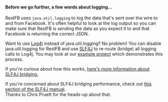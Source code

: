 <div class="rfb-callout info">
	<h4>
		Before we go further, a few words about logging...
	</h4>
	<p>
		RestFB uses <code>java.util.logging</code> to log the data that's sent over the wire to and from Facebook. It's often helpful to look at the log output so you can make sure that RestFB is sending the data as you expect it to and that Facebook is returning the correct JSON.
	</p>
	<p>
		Want to use <a target="_blank" href="http://logging.apache.org/log4j/1.2/">Log4j</a> instead of java.util.logging? No problem! You can disable java.util.logging for RestFB and use <a target="_blank" href="http://www.slf4j.org/">SLF4J</a> to re-route (bridge) all logging calls to Log4j. You may look at our <a target="_blank" href="https://github.com/restfb/restfb-examples">example project</a> which demonstrates this process</a>.
	</p>
	<p>
		If you're curious about how this works, <a target="_blank" href="http://slf4j.org/legacy.html">here's more information about SLF4J bridging.</a>
	</p>
	<p>
		If you're concerned about SLF4J bridging performance, check out <a href="http://logback.qos.ch/manual/configuration.html#LevelChangePropagator" target="_blank">this section of the SLF4J manual</a>.<br>
		Thanks to Chris Pruett for the heads-up about that.
	</p>
</div>
